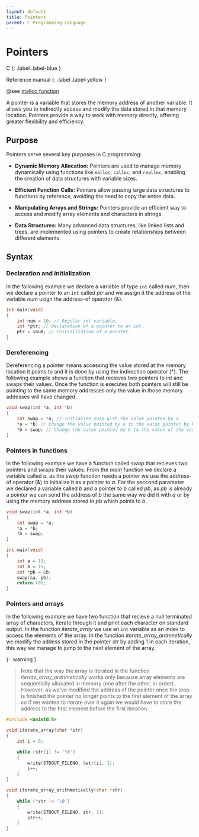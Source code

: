 ```yaml
---
layout: default
title: Pointers
parent: C Programming Language
---
```


# Pointers

C
{: .label .label-blue }

Reference manual
{: .label .label-yellow }

@see [malloc function](../stdlib/malloc-function)

A pointer is a variable that stores the memory address of another variable. It allows you to indirectly access and modify the data stored in that memory location. Pointers provide a way to work with memory directly, offering greater flexibility and efficiency.

## Purpose

Pointers serve several key purposes in C programming:

- **Dynamic Memory Allocation:** Pointers are used to manage memory dynamically using functions like `malloc`, `calloc`, and `realloc`, enabling the creation of data structures with variable sizes.

- **Efficient Function Calls:** Pointers allow passing large data structures to functions by reference, avoiding the need to copy the entire data.

- **Manipulating Arrays and Strings:** Pointers provide an efficient way to access and modify array elements and characters in strings.

- **Data Structures:** Many advanced data structures, like linked lists and trees, are implemented using pointers to create relationships between different elements.

## Syntax

### Declaration and initialization

In the following example we declare a variable of type `int` called *num*, then we declare a pointer to an `int` called *ptr* and we assign it the address of the variable *num* usign the address-of operator (&).

```c
int main(void)
{
    int num = 10; // Regular int variable.
    int *ptr; // Declaration of a pointer to an int.
    ptr = &num; // Initialization of a pointer.
}
```

### Dereferencing

Dereferencing a pointer means accessing the value stored at the memory location it points to and it is done by using the indirection operator (*). The following example shows a function that recieves two pointers to int and swaps their values. Once the function is executes both pointers will still be pointing to the same memory addresses only the value in those memory addesses will have changed.

```c
void swap(int *a, int *b)
{
    int swap = *a; // Initialize swap with the value pointed by a.
    *a = *b; // Change the value pointed by a to the value pointer by b.
    *b = swap; // Change the value pointed by b to the value of the variable swap.
}
```

### Pointers in functions

In the following example we have a function called *swap* that recieves two pointers and swaps their values. From the *main* function we declare a variable called *a*, as the *swap* function needs a pointer we use the address-of operator (&) to initialize it as a pointer to *a*. For the seccond parameter we declared a variable called *b* and a pointer to *b* called *pb*, as *pb* is already a pointer we can send the address of *b* the same way we did it with *a* or by using the memory address stored in *pb* which points to *b*.

```c
void swap(int *a, int *b)
{
    int swap = *a;
    *a = *b;
    *b = swap;
}

int main(void)
{
    int a = 10;
    int b = 15;
    int *pb = &b;
    swap(&a, pb);
    return (0);
}
```

### Pointers and arrays

In the following example we have two function that recieve a null terminated array of characters, iterate through it and print each character on standard output. In the function *iterate_array* we use an `int` variable as an index to access the elements of the array. In the function *iterate_array_arithmetically* we modify the addess stored in the pointer *str* by adding 1 in each iteration, this way we manage to jump to the next element of the array.

{: .warning }
> Note that the way the array is iterated in the function *iterate_array_arithmetically* works only because array elements are sequentially allocated in memory (one after the other, in order). However, as we've modified the address of the pointer once the loop is finished the pointer no longer points to the first element of the array so if we wanted to iterate over it again we would have to store the address to the first element before the first iteration.

```c
#include <unistd.h>

void iterate_array(char *str)
{
    int i = 0;

    while (str[i] != '\0')
    {
        write(STDOUT_FILENO, &str[i], 1);
        i++;
    }
}

void iterate_array_arithmetically(char *str)
{
    while (*str != '\0')
    {
        write(STDOUT_FILENO, str, 1);
        str++;
    }
}
```
